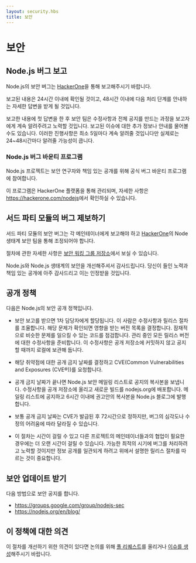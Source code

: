 ```yaml
---
layout: security.hbs
title: 보안
---
```


<!--
# Security

## Reporting a Bug in Node.js

Report security bugs in Node.js via [HackerOne](https://hackerone.com/nodejs).

Your report will be acknowledged within 24 hours, and you’ll receive a more detailed response to your report within 48
hours indicating the next steps in handling your submission.
-->

# 보안

## Node.js 버그 보고

Node.js의 보안 버그는 [HackerOne](https://hackerone.com/nodejs)을 통해
보고해주시기 바랍니다.

보고된 내용은 24시간 이내에 확인될 것이고, 48시간 이내에 다음 처리 단계를
안내하는 자세한 답변을 받게 될 것입니다.

<!--
After the initial reply to your report, the security team will endeavor to keep you informed of the progress being made
towards a fix and full announcement, and may ask for additional information or guidance surrounding the reported issue.
These updates will be sent at least every five days; in practice, this is more likely to be every 24-48 hours.
-->

보고한 내용에 첫 답변을 한 후 보안 팀은 수정사항과 전체 공지를 만드는 과정을 보고자에게 계속 알려주려고
노력할 것입니다. 보고된 이슈에 대한 추가 정보나 안내를 물어볼 수도 있습니다. 이러한 진행사항은
최소 5일마다 계속 알려줄 것입니다만 실제로는 24~48시간마다 알려줄 가능성이 큽니다.

<!--
### Node.js Bug Bounty Program

The Node.js project engages in an official bug bounty program for security researchers and responsible public disclosures.

The program is managed through the HackerOne platform at <https://hackerone.com/nodejs> with further details.
-->

### Node.js 버그 바운티 프로그램

Node.js 프로젝트는 보안 연구자와 책임 있는 공개를 위해 공식 버그 바운티 프로그램에 참여합니다.

이 프로그램은 HackerOne 플랫폼을 통해 관리되며, 자세한 사항은
<https://hackerone.com/nodejs>에서 확인하실 수 있습니다.

<!--
## Reporting a Bug in a third party module

Security bugs in third party modules should be reported to their respective maintainers and should also be coordinated
through the Node Ecosystem Security Team via [HackerOne](https://hackerone.com/nodejs-ecosystem).

Details regarding this process can be found in the [Security Working Group repository](https://github.com/nodejs/security-wg/blob/master/processes/third_party_vuln_process.md).

Thank you for improving the security of Node.js and its ecosystem. Your efforts and responsible disclosure are greatly
appreciated and will be acknowledged.
-->

## 서드 파티 모듈의 버그 제보하기

서드 파티 모듈의 보안 버그는 각 메인테이너에게 보고해야 하고
[HackerOne](https://hackerone.com/nodejs-ecosystem)의 Node 생태계 보안 팀을 통해 조정되어야 합니다.

절차에 관한 자세한 사항은 [보안 워킹 그룹 저장소](https://github.com/nodejs/security-wg/blob/master/processes/third_party_vuln_process.md)에서
보실 수 있습니다.

Node.js와 Node.js 생태계의 보안을 개선해주셔서 감사드립니다. 당신이 들인 노력과 책임 있는 공개에 아주
감사드리고 이는 인정받을 것입니다.

<!--
## Disclosure Policy

Here is the security disclosure policy for Node.js

- The security report is received and is assigned a primary handler. This person will coordinate the fix and release
process. The problem is confirmed and a list of all affected versions is determined. Code is audited to find any
potential similar problems. Fixes are prepared for all releases which are still under maintenance. These fixes are not
committed to the public repository but rather held locally pending the announcement.

- A suggested embargo date for this vulnerability is chosen and a CVE (Common Vulnerabilities and Exposures (CVE®))
is requested for the vulnerability.

- On the embargo date, the Node.js security mailing list is sent a copy of the announcement. The changes are pushed to
the public repository and new builds are deployed to nodejs.org. Within 6 hours of the mailing list being notified, a
copy of the advisory will be published on the Node.js blog.

- Typically the embargo date will be set 72 hours from the time the CVE is issued. However, this may vary depending on
the severity of the bug or difficulty in applying a fix.

- This process can take some time, especially when coordination is required with maintainers of other projects. Every
effort will be made to handle the bug in as timely a manner as possible; however, it’s important that we follow the
release process above to ensure that the disclosure is handled in a consistent manner.
-->

## 공개 정책

다음은 Node.js의 보안 공개 정책입니다.

- 보안 보고를 받으면 1차 담당자에게 할당됩니다. 이 사람은 수정사항과 릴리스 절차를 조율합니다.
  해당 문제가 확인되면 영향을 받는 버전 목록을 결정합니다. 잠재적으로 비슷한 문제를 일으킬 수 있는
  코드를 점검합니다. 관리 중인 모든 릴리스 버전에 대한 수정사항을 준비합니다. 이 수정사항은
  공개 저장소에 커밋하지 않고 공지할 때까지 로컬에 보관해 둡니다.

- 해당 취약점에 대한 공개 금지 날짜를 결정하고
  CVE(Common Vulnerabilities and Exposures (CVE®))를 요청합니다.

- 공개 금지 날짜가 끝나면 Node.js 보안 메일링 리스트로 공지의 복사본을 보냅니다. 수정사항을 공개
  저장소에 올리고 새로운 빌드를 nodejs.org에 배포합니다. 메일링 리스트에 공지하고 6시간 이내에
  권고안의 복사본을 Node.js 블로그에 발행합니다.

- 보통 공개 금지 날짜는 CVE가 발급된 후 72시간으로 정하지만, 버그의 심각도나 수정의 어려움에 따라
  달라질 수 있습니다.

- 이 절차는 시간이 걸릴 수 있고 다른 프로젝트의 메인테이너들과의 협업이 필요한 경우에는 더 오랜 시간이
  걸릴 수 있습니다. 가능한 최적의 시기에 버그를 처리하려고 노력할 것이지만 정보 공개를 일관되게 하려고
  위에서 설명한 릴리스 절차를 따르는 것이 중요합니다.

<!--
## Receiving Security Updates

Security notifications will be distributed via the following methods.

- <https://groups.google.com/group/nodejs-sec>
- <https://nodejs.org/en/blog/>
-->

## 보안 업데이트 받기

다음 방법으로 보안 공지를 합니다.

- <https://groups.google.com/group/nodejs-sec>
- <https://nodejs.org/en/blog/>

<!--
## Comments on this Policy

If you have suggestions on how this process could be improved please submit a [pull request](https://github.com/nodejs/nodejs.org)
or [file an issue](https://github.com/nodejs/security-wg/issues/new) to discuss.
-->

## 이 정책에 대한 의견

이 절차를 개선하기 위한 의견이 있다면 논의를 위해 [풀 리퀘스트](https://github.com/nodejs/nodejs.org)를 올리거나
[이슈를 생성](https://github.com/nodejs/security-wg/issues/new)해주시기 바랍니다.
